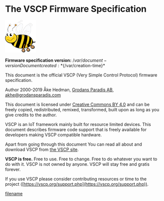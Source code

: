 # The VSCP Firmware Specification

![VSCP logo](./images/logo_100.png)

**Firmware specification version:** ${/var/document-version}
Document created: *${/var/creation-time}*  
  
This document is the official VSCP (Very Simple Control Protocol) firmware specification. 

Author 2000-2019 Åke Hedman, [Grodans Paradis AB](https://www.grodansparadis.com), [akhe@grodansparadis.com](akhe@grodansparadis.com)  

This document is licensed under [Creative Commons BY 4.0](https://creativecommons.org/licenses/by/4.0/) and can be freely copied, redistributed, remixed, transformed, built upon as long as you give credits to the author.

VSCP is an IoT framework mainly built for resource limited devices. This document describes firmware code support that is freely available for developers making VSCP compatible hardware.

Apart from going through this document You can read all about and download VSCP from [the VSCP site](https://www.vscp.org "The VSCP site"). 

**VSCP is free.** Free to use. Free to change. Free to do whatever you want to do with it. VSCP is not owned by anyone. VSCP will stay free and gratis forever.

If you use VSCP please consider contributing resources or time to the project ([https://vscp.org/support.php](https://vscp.org/support.php)). 




 
[filename](./bottom_copyright.md ':include')



